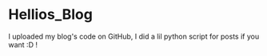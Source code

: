 # Hellios_Blog
I uploaded my blog's code on GitHub, I did a lil python script for posts if you want :D !
